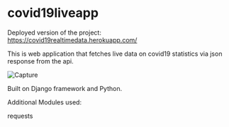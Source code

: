 # covid19liveapp
Deployed version of the project: https://covid19realtimedata.herokuapp.com/

This is web application that fetches live data on covid19 statistics via json response from the api.

![Capture](https://user-images.githubusercontent.com/72996825/121500569-0e130080-c9fc-11eb-811f-49f51b85e8e0.PNG)

Built on Django framework and Python.

Additional Modules used:

requests
